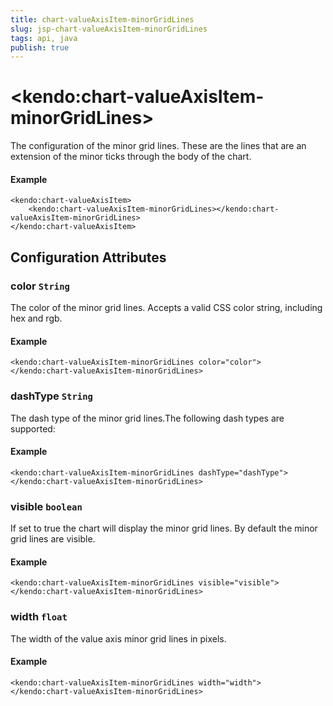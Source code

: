 ```yaml
---
title: chart-valueAxisItem-minorGridLines
slug: jsp-chart-valueAxisItem-minorGridLines
tags: api, java
publish: true
---
```


# \<kendo:chart-valueAxisItem-minorGridLines\>

The configuration of the minor grid lines. These are the lines that are an extension of the minor ticks through the
body of the chart.

#### Example
    <kendo:chart-valueAxisItem>
        <kendo:chart-valueAxisItem-minorGridLines></kendo:chart-valueAxisItem-minorGridLines>
    </kendo:chart-valueAxisItem>

## Configuration Attributes

### color `String`

The color of the minor grid lines. Accepts a valid CSS color string, including hex and rgb.

#### Example
    <kendo:chart-valueAxisItem-minorGridLines color="color">
    </kendo:chart-valueAxisItem-minorGridLines>

### dashType `String`

The dash type of the minor grid lines.The following dash types are supported:

#### Example
    <kendo:chart-valueAxisItem-minorGridLines dashType="dashType">
    </kendo:chart-valueAxisItem-minorGridLines>

### visible `boolean`

If set to true the chart will display the minor grid lines. By default the minor grid lines are visible.

#### Example
    <kendo:chart-valueAxisItem-minorGridLines visible="visible">
    </kendo:chart-valueAxisItem-minorGridLines>

### width `float`

The width of the value axis minor grid lines in pixels.

#### Example
    <kendo:chart-valueAxisItem-minorGridLines width="width">
    </kendo:chart-valueAxisItem-minorGridLines>

